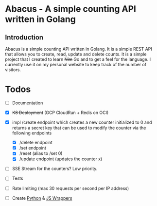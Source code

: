 # Abacus - A simple counting API written in Golang 
                                                               
[//]: # (          )
[//]: # (# Installation)

[//]: # (1. Install Nim & Redis)

[//]: # (2. Run `nimble install` to install the dependencies)

[//]: # (3. Run `nim c -r --verbosity:0 src/abacus.nim` to build and run the API locally.)

[//]: # (4. The API will be running on `http://localhost:5000` by default.)


## Introduction
Abacus is a simple counting API written in Golang. It is a simple REST API that allows you to create, read, update and delete counts. It is a simple project that I created to learn ~~Nim~~ Go and to get a feel for the language.
I currently use it on my personal website to keep track of the number of visitors.

 

# Todos

- [ ] Documentation
- [x] ~~K8 Deployment~~ (GCP CloudRun + Redis on OCI)
- [x] impl /create endpoint which creates a new counter initialized to 0 and returns a secret key that can be used to modify the counter via the following endpoints
  - [x] /delete endpoint
  - [x] /set endpoint 
  - [x] /reset (alias to /set 0)
  - [x] /update endpoint (updates the counter x)
- [ ] SSE Stream for the counters? Low priority.
- [ ] Tests
- [ ] Rate limiting (max 30 requests per second per IP address)
- [ ] Create [Python](https://github.com/BenJetson/py-countapi) & [JS Wrappers](https://github.com/mlomb/countapi-js)

